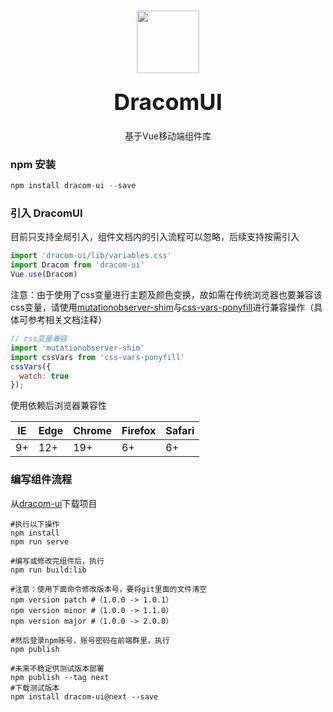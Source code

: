 ###

<div class="dr-doc-intro" style="text-align: center;">
  <img class="dr-doc-intro-logo" style="width: 100px; height: 100px; margin: 16px 0;" src="https://liujia-app.oss-cn-hangzhou.aliyuncs.com/201812/407060844277714944.png">
  <h2 style="margin: 0; font-size: 36px; line-height: 60px; text-align: center;">DracomUI</h2>
  <p style="text-align: center; margin-bottom: 20px;">基于Vue移动端组件库</p>
</div>

### npm 安装

```js
npm install dracom-ui --save
```

### 引入 DracomUI

目前只支持全局引入，组件文档内的引入流程可以忽略，后续支持按需引入

```js
import 'dracom-ui/lib/variables.css'
import Dracom from 'dracom-ui'
Vue.use(Dracom)
```

注意：由于使用了css变量进行主题及颜色变换，故如需在传统浏览器也要兼容该css变量，请使用[mutationobserver-shim](https://github.com/megawac/MutationObserver.js)与[css-vars-ponyfill](https://github.com/jhildenbiddle/css-vars-ponyfill)进行兼容操作（具体可参考相关文档注释）

```javascript
// css变量兼容
import 'mutationobserver-shim'
import cssVars from 'css-vars-ponyfill'
cssVars({
  watch: true
});
```

使用依赖后浏览器兼容性

| IE   | Edge | Chrome | Firefox | Safari |
| ---- | ---- | ------ | ------- | ------ |
| 9+   | 12+  | 19+    | 6+      | 6+     |

### 编写组件流程

从[dracom-ui](http://192.168.8.201/dracomUI/dracom-ui.git)下载项目

```shell
#执行以下操作
npm install
npm run serve
```

```shell
#编写或修改完组件后，执行
npm run build:lib
```

```shell
#注意：使用下面命令修改版本号，要将git里面的文件清空
npm version patch #（1.0.0 -> 1.0.1）
npm version minor #（1.0.0 -> 1.1.0）
npm version major #（1.0.0 -> 2.0.0）
```

```shell
#然后登录npm账号，账号密码在前端群里，执行
npm publish
```

```shell
#未来不稳定供测试版本部署
npm publish --tag next 
#下载测试版本
npm install dracom-ui@next --save
```

